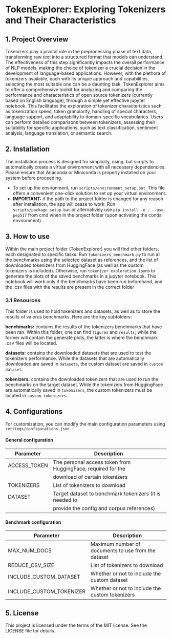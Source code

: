 # TokenExplorer: Exploring Tokenizers and Their Characteristics

## 1. Project Overview
Tokenizers play a pivotal role in the preprocessing phase of text data, transforming raw text into a structured format that models can understand. The effectiveness of this step significantly impacts the overall performance of NLP models, making the choice of tokenizer a crucial decision in the development of language-based applications. However, with the plethora of tokenizers available, each with its unique approach and capabilities, selecting the most suitable one can be a daunting task. TokenExplorer aims to offer a comprehensive toolkit for analyzing and comparing the performance and characteristics of open source tokenizers (currently based on English language), through a simple yet effective jupyter notebook. This facilitates the exploration of tokenizer characteristics such as tokenization speed, token granularity, handling of special characters, language support, and adaptability to domain-specific vocabularies. Users can perform detailed comparisons between tokenizers, assessing their suitability for specific applications, such as text classification, sentiment analysis, language translation, or semantic search.

## 2. Installation 
The installation process is designed for simplicity, using .bat scripts to automatically create a virtual environment with all necessary dependencies. Please ensure that Anaconda or Miniconda is properly installed on your system before proceeding.

- To set up the environment, run `scripts/environment_setup.bat`. This file offers a convenient one-click solution to set up your virtual environment.
- **IMPORTANT:** if the path to the project folder is changed for any reason after installation, the app will cease to work. Run `scripts/package_setup.bat` or alternatively use `pip install -e . --use-pep517` from cmd when in the project folder (upon activating the conda environment).

## 3. How to use
Within the main project folder (TokenExplorer) you will find other folders, each designated to specific tasks. Run `tokenizers_benchmark.py` to run all the benchmarks using the selected dataset as references, and the list of downloaded tokenizers from HuggingFace (as well as the custom tokenizers is included). Otherwise, run `tokenizer_exploration.ipynb` to generate the plots of the saved benchmarks in a jupyter notebook. This notebook will work only if the benchmarks have been run beforehand, and the .csv files with the results are present in the correct folder

### 3.1 Resources
This folder is used to hold tokenizers and datasets, as well as to store the results of vaiorus benchmarks. Here are the key subfolders:

**benchmarks:** contains the results of the tokenizers benchmarks that have been ran. Within this folder, one can find `figures` and `results`; while the former will contain the generate plots, the latter is where the benchmark .csv files will be located.  

**datasets:** contains the downloaded datasets that are used to test the tokenizers performance. While the datasets that are automatically downloaded are saved in `datasets`, the custom dataset are saved in `custom dataset`.

**tokenizers:** contains the downloaded tokenizers that are used to run the benchmarks on the target dataset. While the tokenizers from HuggingFace are automatically saved in `tokenizers`, the custom tokenizers must be located in `custom tokenizers`.

## 4. Configurations
For customization, you can modify the main configuration parameters using `settings/configurations.json` 

#### General configuration

| Parameter          | Description                                                    |
|--------------------|----------------------------------------------------------------|
| ACCESS_TOKEN       | The personal access token from HuggingFace, required for the   |
|                    | download of certain tokenizers                                 |
| TOKENIZERS         | List of tokenizers to download                                 |
| DATASET            | Target dataset to benchmark tokenizers (it is needed to        |
|                    | provide the config and corpus references)                      |

#### Benchmark configuration

| Parameter                | Description                                              |
|--------------------------|----------------------------------------------------------|
| MAX_NUM_DOCS             | Maximum number of documents to use from the dataset      |
| REDUCE_CSV_SIZE          | List of tokenizers to download                           |
| INCLUDE_CUSTOM_DATASET   | Whether or not to include the custom dataset             |
| INCLUDE_CUSTOM_TOKENIZER | Whether or not to include the custom tokenizers          |

## 5. License
This project is licensed under the terms of the MIT license. See the LICENSE file for details.

